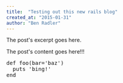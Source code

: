 ```yaml
---
title:  "Testing out this new rails blog"
created_at: "2015-01-31"
author: "Ben Radler"
---
```


The post's excerpt goes here.

<!--more-->

The post's content goes here!!!

<pre>
def foo(bar='baz')
  puts 'bing!'
end
</pre>
